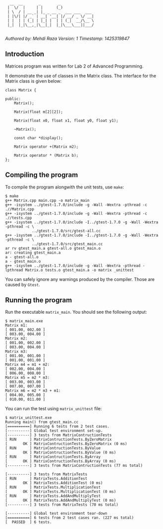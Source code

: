 ```
  __  __       _        _               
 |  \/  |     | |      (_)              
 | \  / | __ _| |_ _ __ _  ___ ___  ___ 
 | |\/| |/ _` | __| '__| |/ __/ _ \/ __|
 | |  | | (_| | |_| |  | | (_|  __/\__ \
 |_|  |_|\__,_|\__|_|  |_|\___\___||___/
                                        
```

*Authored by: Mehdi Raza*
*Version: 1*
*Timestamp: 1425319847*

## Introduction

Matrices program was written for Lab 2 of Advanced Programming.

It demonstrate the use of classes in the Matrix class. The interface for
the Matrix class is given below:

```
class Matrix {

public:
	Matrix(); 

	Matrix(float m[2][2]); 

	Matrix(float x0, float x1, float y0, float y1);

	~Matrix(); 

	const char *display(); 

	Matrix operator +(Matrix m2);

	Matrix operator * (Matrix b);
};
```

## Compiling the program

To compile the program alongwith the unit tests, use `make`:

```
$ make
g++ Matrix.cpp main.cpp -o matrix_main                                                                         
g++ -isystem ../gtest-1.7.0/include -g -Wall -Wextra -pthread -c .//Matrix.cpp                                 
g++ -isystem ../gtest-1.7.0/include -g -Wall -Wextra -pthread -c .//tests.cpp                                  
g++ -isystem ../gtest-1.7.0/include -I../gtest-1.7.0 -g -Wall -Wextra -pthread -c \                            
            ../gtest-1.7.0/src/gtest-all.cc                                                                    
g++ -isystem ../gtest-1.7.0/include -I../gtest-1.7.0 -g -Wall -Wextra -pthread -c \                            
            ../gtest-1.7.0/src/gtest_main.cc                                                                   
ar rv gtest_main.a gtest-all.o gtest_main.o                                                                    
ar: creating gtest_main.a                                                                                      
a - gtest-all.o                                                                                                
a - gtest_main.o                                                                                               
g++ -isystem ../gtest-1.7.0/include -g -Wall -Wextra -pthread -lpthread Matrix.o tests.o gtest_main.a -o matrix _unittest
```

You can safely ignore any warnings produced by the compiler. Those are caused by `Gtest`.

## Running the program

Run the executable `matrix_main`. You should see the following output: 

```
$ matrix_main.exe
Matrix m1:
[ 001.00, 002.00 ]
[ 003.00, 004.00 ]
Matrix m2:
[ 001.00, 002.00 ]
[ 003.00, 004.00 ]
Matrix m3:
[ 001.00, 001.00 ]
[ 001.00, 001.00 ]
Matrix m4 = m1 + m2:
[ 002.00, 004.00 ]
[ 006.00, 008.00 ]
Matrix m5 = m2 * m3:
[ 003.00, 003.00 ]
[ 007.00, 007.00 ]
Matrix m6 = m2 * m3 + m1:
[ 004.00, 005.00 ]
[ 010.00, 011.00 ]
```

You can run the test using `matrix_unittest` file:

```
$ matrix_unittest.exe
Running main() from gtest_main.cc
[==========] Running 6 tests from 2 test cases.
[----------] Global test environment set-up.
[----------] 3 tests from MatrixContructionTests
[ RUN      ] MatrixContructionTests.ByZeroMatrix
[       OK ] MatrixContructionTests.ByZeroMatrix (0 ms)
[ RUN      ] MatrixContructionTests.ByValue
[       OK ] MatrixContructionTests.ByValue (0 ms)
[ RUN      ] MatrixContructionTests.ByArray
[       OK ] MatrixContructionTests.ByArray (0 ms)
[----------] 3 tests from MatrixContructionTests (77 ms total)

[----------] 3 tests from MatrixTests
[ RUN      ] MatrixTests.AdditionTest
[       OK ] MatrixTests.AdditionTest (0 ms)
[ RUN      ] MatrixTests.MultiplicationTest
[       OK ] MatrixTests.MultiplicationTest (0 ms)
[ RUN      ] MatrixTests.AddAndMultiplyTest
[       OK ] MatrixTests.AddAndMultiplyTest (0 ms)
[----------] 3 tests from MatrixTests (70 ms total)

[----------] Global test environment tear-down
[==========] 6 tests from 2 test cases ran. (227 ms total)
[  PASSED  ] 6 tests.
```